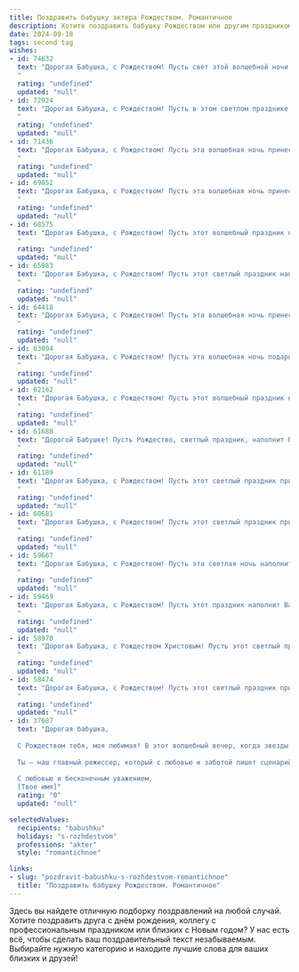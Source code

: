 ```yaml
---
title: Поздравить бабушку актера Рождеством. Романтичное
description: Хотите поздравить бабушку Рождеством или другим праздником? Наш ИИ создаст незабываемое поздравление, а вы обязательно выделитесь среди других.  
date: 2024-09-18
tags: second tag
wishes:
- id: 74632
  text: "Дорогая Бабушка, с Рождеством! Пусть свет этой волшебной ночи наполнит твой дом теплом, любовью и радостью. Пусть  каждая минута нового года будет наполнена сказочными мгновениями, как яркие сцены на твоей любимой театральной сцене.  Здоровья тебе, счастья и вечной юности!
  "
  rating: "undefined"
  updated: "null"
- id: 72924
  text: "Дорогая Бабушка, с Рождеством! Пусть в этом светлом празднике жизнь ваша станет ещё ярче и теплее, как праздничный костёр. Пусть любовь, которую вы дарите, возвращается к вам сторицей, словно прекрасный спектакль, полный нежности и счастья.
  "
  rating: "undefined"
  updated: "null"
- id: 71436
  text: "Дорогая Бабушка, с Рождеством! Пусть эта волшебная ночь принесет Вам свет и тепло,  а каждый день Нового года будет наполнен радостью и счастьем, как спектакль, где Вы - главная звезда.
  "
  rating: "undefined"
  updated: "null"
- id: 69852
  text: "Дорогая Бабушка, с Рождеством! Пусть эта волшебная ночь принесет тебе покой, радость и свет. Ты, как истинная актриса, играешь главную роль в нашей жизни, наполняя ее теплом и любовью. Желаю тебе сказочного праздника и исполнения всех желаний!
  "
  rating: "undefined"
  updated: "null"
- id: 68575
  text: "Дорогая Бабушка, с Рождеством! Пусть этот волшебный праздник наполнит вашу жизнь светом, теплом и любовью, как праздничная сцена, на которой вы всегда играете главную роль. Желаю вам душевного спокойствия, крепкого здоровья и самых ярких мгновений в  прекрасном театре жизни!
  "
  rating: "undefined"
  updated: "null"
- id: 65983
  text: "Дорогая Бабушка, с Рождеством! Пусть этот светлый праздник наполнит твой дом теплом, уютом и любовью, а твоя душа будет согрета волшебством сказочных рождественских мгновений. Пусть твое сердце, как сцена, всегда будет открыто для новых ролей, а жизнь -  прекрасной постановкой, где ты, как истинная актриса, играешь главную роль с блеском и талантом!
  "
  rating: "undefined"
  updated: "null"
- id: 64418
  text: "Дорогая Бабушка, с Рождеством! Пусть эта волшебная ночь принесет тебе свет и радость, а твоя душа будет наполнена таким же теплом, что и твоя любовь к искусству и сцене. Желаю тебе много счастливых моментов, улыбок и, конечно же, новых ролей, которые подарят тебе незабываемые эмоции и овации благодарных зрителей.
  "
  rating: "undefined"
  updated: "null"
- id: 63004
  text: "Дорогая Бабушка, с Рождеством! Пусть эта волшебная ночь подарит тебе мир, любовь и свет, как те, что всегда сияют в твоих глазах. Пусть твои дни будут полны радости и тепла, а все твои мечты сбудутся на этой праздничной сцене жизни. С любовью!
  "
  rating: "undefined"
  updated: "null"
- id: 62162
  text: "Дорогая Бабушка, с Рождеством! Пусть этот волшебный праздник наполнит Ваш дом теплом, любовью и светом, как сияние праздничной звезды. Желаю Вам здоровья, душевного спокойствия и исполнения всех желаний. Пусть Ваша жизнь, как прекрасная театральная постановка, будет полна ярких моментов, трогательных сцен и счастливых финалов!
  "
  rating: "undefined"
  updated: "null"
- id: 61688
  text: "Дорогой Бабушке! Пусть Рождество, светлый праздник, наполнит Ваши дни теплым светом, как лучи солнца на сцене, где Вы так великолепно играли свою жизнь. Пусть в Вашем сердце всегда горит огонь творческого вдохновения, а душа останется такой же юной и прекрасной, как в самые первые дни Вашей актерской карьеры.
  "
  rating: "undefined"
  updated: "null"
- id: 61189
  text: "Дорогая Бабушка, с Рождеством! Пусть этот светлый праздник принесет в твою жизнь столько же тепла и радости, сколько ты даришь нам своим талантом и душой. Пусть каждый твой выход на сцену будет волшебным, а овации зрителей - самым сладким подарком.
  "
  rating: "undefined"
  updated: "null"
- id: 60681
  text: "Дорогая Бабушка, с Рождеством! Пусть этот светлый праздник принесет тебе мир, любовь и тепло, как блеск рождественской звезды. Ты, как актриса, всю жизнь играла свои роли с искренностью и талантом, даря людям свет и радость. Желаю тебе, чтобы каждый день твоей жизни был полон любви, добра и волшебства!
  "
  rating: "undefined"
  updated: "null"
- id: 59667
  text: "Дорогая Бабушка, с Рождеством! Пусть эта светлая ночь наполнит твой дом чудесным светом, а сердце - радостью и любовью. Хочу пожелать тебе, чтобы твоя душа всегда оставалась молодой и яркой, словно искрящаяся елочная игрушка, а талант актера - источником вдохновения и счастья!
  "
  rating: "undefined"
  updated: "null"
- id: 59469
  text: "Дорогая Бабушка, с Рождеством! Пусть этот праздник наполнит Вашу жизнь теплом, светом и волшебством, как сияние Рождественской звезды. Пусть все Ваши мечты сбудутся, а сердце всегда будет полным любви и радости. Пусть этот праздник станет началом новой главы Вашей жизни, полной вдохновения, ярких ролей и восторженных оваций. С любовью и  пожеланием всего самого доброго!
  "
  rating: "undefined"
  updated: "null"
- id: 58970
  text: "Дорогая Бабушка, с Рождеством Христовым! Пусть этот светлый праздник принесет тебе мир, покой и любовь, а твой талант Актера всегда будет сиять яркой звездой на сцене жизни!
  "
  rating: "undefined"
  updated: "null"
- id: 58474
  text: "Дорогая Бабушка, с Рождеством! Пусть этот светлый праздник принесет в вашу жизнь тепло, уют и волшебство, как яркие огни на рождественской елке. Желаю вам крепкого здоровья, душевного спокойствия и много счастливых мгновений в кругу любящих вас людей. Пусть звезда Рождества освещает ваш путь, а ее свет помогает вам воплощать в жизнь самые смелые мечты. Пусть на вашей сцене жизни всегда будут только добрые и трогательные роли!
  "
  rating: "undefined"
  updated: "null"
- id: 37687
  text: "Дорогая бабушка,
  
  С Рождеством тебя, моя любимая! В этот волшебный вечер, когда звезды ярче светят, а сердца наполняются теплом, хочу пожелать тебе счастья, здоровья и светлых дней. Пусть жизнь твоя будет как самая красивое представление, полное ярких эмоций и нежных моментов.
  
  Ты — наш главный режиссер, который с любовью и заботой пишет сценарий нашей жизни. Спасибо за все те чудеса, которые ты приносишь в наш мир. Пусть этот праздник подарит тебе радость, как в самый прекрасный миг на сцене!
  
  С любовью и бесконечным уважением,
  [Твое имя]"
  rating: "0"
  updated: "null"

selectedValues:
  recipients: "babushku"
  holidays: "s-rozhdestvom"
  professions: "akter"
  style: "romantichnoe"

links:
- slug: "pozdravit-babushku-s-rozhdestvom-romantichnoe"
  title: "Поздравить бабушку Рождеством. Романтичное"
---
```


Здесь вы найдете отличную подборку поздравлений на любой случай. 
Хотите поздравить друга с днём рождения, коллегу с профессиональным праздником или близких с Новым годом? У нас есть всё, чтобы сделать ваш поздравительный текст незабываемым. Выбирайте нужную категорию и находите лучшие слова для ваших близких и друзей!
